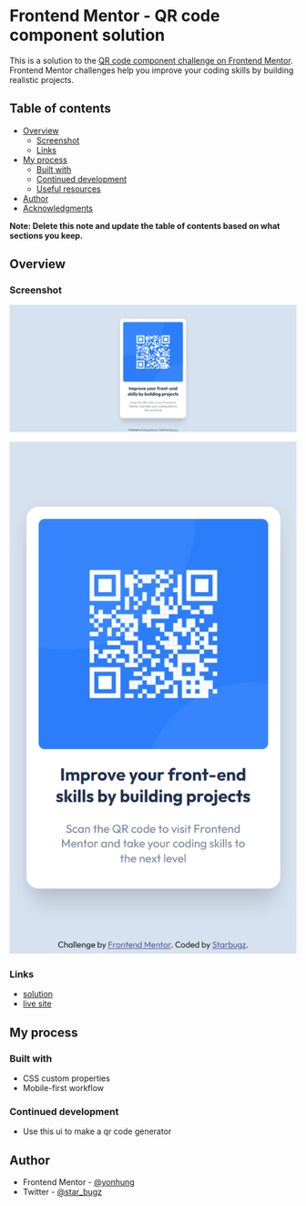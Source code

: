 # Frontend Mentor - QR code component solution

This is a solution to the [QR code component challenge on Frontend Mentor](https://www.frontendmentor.io/challenges/qr-code-component-iux_sIO_H). Frontend Mentor challenges help you improve your coding skills by building realistic projects. 

## Table of contents

- [Overview](#overview)
  - [Screenshot](#screenshot)
  - [Links](#links)
- [My process](#my-process)
  - [Built with](#built-with)
  - [Continued development](#continued-development)
  - [Useful resources](#useful-resources)
- [Author](#author)
- [Acknowledgments](#acknowledgments)

**Note: Delete this note and update the table of contents based on what sections you keep.**

## Overview

### Screenshot

![](./screenshot_desktop.png)

![](./screenshot_phone.png)

### Links

- [solution](https://github.com/yonhung/qr-code-component-main)
- [live site](https://yonhung.github.io/qr-code-component-main/)

## My process

### Built with

- CSS custom properties
- Mobile-first workflow

### Continued development

- Use this ui to make a qr code generator

## Author

- Frontend Mentor - [@yonhung](https://www.frontendmentor.io/profile/yonhung)
- Twitter - [@star_bugz](https://twitter.com/star_bugz)

